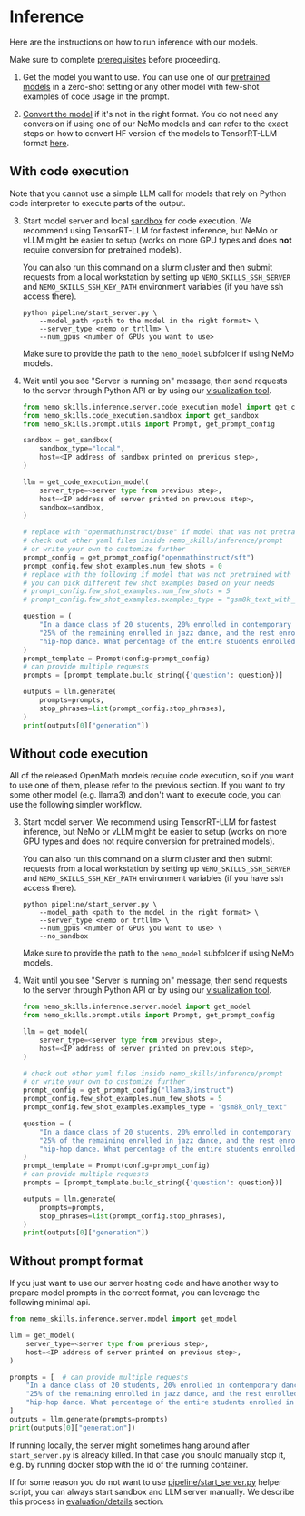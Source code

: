 # Inference

Here are the instructions on how to run inference with our models.

Make sure to complete [prerequisites](/docs/prerequisites.md) before proceeding.

1. Get the model you want to use. You can use one of our
   [pretrained models](https://huggingface.co/collections/nvidia/openmath-65c5619de2ba059be0775014)
   in a zero-shot setting or any other model with few-shot examples of code usage in the prompt.

2. [Convert the model](/docs/checkpoint-conversion.md) if it's not in the right format.
   You do not need any conversion if using one of our NeMo models and can refer to
   the exact steps on how to convert HF version of the models to TensorRT-LLM format
   [here](/docs/reproducing-results.md#evaluation).

## With code execution

Note that you cannot use a simple LLM call for models that rely on Python
code interpreter to execute parts of the output.

3. Start model server and local [sandbox](/docs/sandbox.md) for code execution.
   We recommend using TensorRT-LLM for fastest inference,
   but NeMo or vLLM might be easier to setup (works on more GPU types and does **not** require
   conversion for pretrained models).

   You can also run this command on a slurm cluster and then submit requests from a local workstation by setting up
   `NEMO_SKILLS_SSH_SERVER` and `NEMO_SKILLS_SSH_KEY_PATH` environment variables (if you have ssh access there).

   ```
   python pipeline/start_server.py \
       --model_path <path to the model in the right format> \
       --server_type <nemo or trtllm> \
       --num_gpus <number of GPUs you want to use>
   ```

   Make sure to provide the path to the `nemo_model` subfolder if using NeMo models.

4. Wait until you see "Server is running on" message, then send requests to the server through Python API or by using our [visualization tool](/visualization/Readme.md).

    ```python
    from nemo_skills.inference.server.code_execution_model import get_code_execution_model
    from nemo_skills.code_execution.sandbox import get_sandbox
    from nemo_skills.prompt.utils import Prompt, get_prompt_config

    sandbox = get_sandbox(
        sandbox_type="local",
        host=<IP address of sandbox printed on previous step>,
    )

    llm = get_code_execution_model(
        server_type=<server type from previous step>,
        host=<IP address of server printed on previous step>,
        sandbox=sandbox,
    )

    # replace with "openmathinstruct/base" if model that was not pretrained with our pipeline
    # check out other yaml files inside nemo_skills/inference/prompt
    # or write your own to customize further
    prompt_config = get_prompt_config("openmathinstruct/sft")
    prompt_config.few_shot_examples.num_few_shots = 0
    # replace with the following if model that was not pretrained with our pipeline
    # you can pick different few shot examples based on your needs
    # prompt_config.few_shot_examples.num_few_shots = 5
    # prompt_config.few_shot_examples.examples_type = "gsm8k_text_with_code"

    question = (
        "In a dance class of 20 students, 20% enrolled in contemporary dance, "
        "25% of the remaining enrolled in jazz dance, and the rest enrolled in "
        "hip-hop dance. What percentage of the entire students enrolled in hip-hop dance?"
    )
    prompt_template = Prompt(config=prompt_config)
    # can provide multiple requests
    prompts = [prompt_template.build_string({'question': question})]

    outputs = llm.generate(
        prompts=prompts,
        stop_phrases=list(prompt_config.stop_phrases),
    )
    print(outputs[0]["generation"])
    ```

## Without code execution

All of the released OpenMath models require code execution, so if you want to
use one of them, please refer to the previous section. If you want to try
some other model (e.g. llama3) and don't want to execute code, you can use
the following simpler workflow.

3. Start model server.  We recommend using TensorRT-LLM for fastest inference,
   but NeMo or vLLM might be easier to setup (works on more GPU types and does not require
   conversion for pretrained models).

   You can also run this command on a slurm cluster and then submit requests from a local workstation by setting up
   `NEMO_SKILLS_SSH_SERVER` and `NEMO_SKILLS_SSH_KEY_PATH` environment variables (if you have ssh access there).

   ```
   python pipeline/start_server.py \
       --model_path <path to the model in the right format> \
       --server_type <nemo or trtllm> \
       --num_gpus <number of GPUs you want to use> \
       --no_sandbox
   ```

   Make sure to provide the path to the `nemo_model` subfolder if using NeMo models.

4. Wait until you see "Server is running on" message, then send requests to the server through Python API or by using our [visualization tool](/visualization/Readme.md).

    ```python
    from nemo_skills.inference.server.model import get_model
    from nemo_skills.prompt.utils import Prompt, get_prompt_config

    llm = get_model(
        server_type=<server type from previous step>,
        host=<IP address of server printed on previous step>,
    )

    # check out other yaml files inside nemo_skills/inference/prompt
    # or write your own to customize further
    prompt_config = get_prompt_config("llama3/instruct")
    prompt_config.few_shot_examples.num_few_shots = 5
    prompt_config.few_shot_examples.examples_type = "gsm8k_only_text"

    question = (
        "In a dance class of 20 students, 20% enrolled in contemporary dance, "
        "25% of the remaining enrolled in jazz dance, and the rest enrolled in "
        "hip-hop dance. What percentage of the entire students enrolled in hip-hop dance?"
    )
    prompt_template = Prompt(config=prompt_config)
    # can provide multiple requests
    prompts = [prompt_template.build_string({'question': question})]

    outputs = llm.generate(
        prompts=prompts,
        stop_phrases=list(prompt_config.stop_phrases),
    )
    print(outputs[0]["generation"])
    ```

## Without prompt format

If you just want to use our server hosting code and have another way to prepare
model prompts in the correct format, you can leverage the following minimal api.

```python
from nemo_skills.inference.server.model import get_model

llm = get_model(
    server_type=<server type from previous step>,
    host=<IP address of server printed on previous step>,
)

prompts = [  # can provide multiple requests
    "In a dance class of 20 students, 20% enrolled in contemporary dance, "
    "25% of the remaining enrolled in jazz dance, and the rest enrolled in "
    "hip-hop dance. What percentage of the entire students enrolled in hip-hop dance?"
]
outputs = llm.generate(prompts=prompts)
print(outputs[0]["generation"])
```


If running locally, the server might sometimes hang around
after `start_server.py` is already killed. In that case you should manually stop it,
e.g. by running docker stop with the id of the running container.

If for some reason you do not want to use [pipeline/start_server.py](/pipeline/start_server.py) helper script,
you can always start sandbox and LLM server manually. We describe this process in
[evaluation/details](/docs/evaluation.md#details) section.